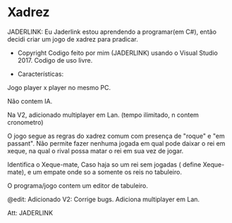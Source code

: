 # Xadrez

JADERLINK:
Eu Jaderlink estou aprendendo a programar(em C#), então decidi criar um jogo de xadrez para pradicar.

* Copyright
Codigo feito por mim (JADERLINK) usando o Visual Studio 2017.
Codigo de uso livre.

- Características:

Jogo player x player no mesmo PC.

Não contem IA.

Na V2, adicionado multiplayer em Lan.
(tempo ilimitado, n contem cronometro)

O jogo segue as regras do xadrez comum com presença de "roque" e "em passant".
Não permite fazer nenhuma jogada em qual pode daixar o rei em xeque, na qual o rival possa matar o rei em sua vez de jogar.

Identifica o Xeque-mate, Caso haja so um rei sem jogadas ( define Xeque-mate), e um empate onde so a somente os reis no tabuleiro.

O programa/jogo contem um editor de tabuleiro.

@edit:
Adicionado V2:
Corrige bugs.
Adiciona multiplayer em Lan.

Att: JADERLINK

